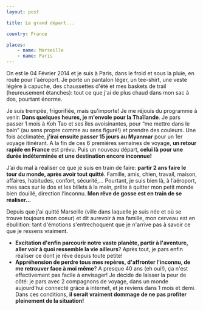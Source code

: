 ```yaml
---
layout: post

title: Le grand départ...

country: France

places:
	- name: Marseille
	- name: Paris
---
```


On est le 04 Février 2014 et je suis à Paris, dans le froid et sous la pluie, en route pour l'aéroport.
Je porte un pantalon léger, un tee-shirt, une veste légère à capuche, des chaussettes d'été et mes baskets de trail (heureusement étanches): tout ce que j'ai de plus chaud dans mon sac à dos, pourtant énorme.

Je suis trempée, frigorifiée, mais qu'importe! Je me réjouis du programme à venir:
**Dans quelques heures, je m'envole pour la Thaïlande**. Je pars passer 1 mois à Koh Tao et ses îles avoisinantes, pour “me mettre dans le bain” (au sens propre comme au sens figuré!) et prendre des couleurs.
Une fois acclimatée, **j'irai ensuite passer 15 jours au Myanmar** pour un 1er voyage itinérant.
A la fin de ces 6 premières semaines de voyage, **un retour rapide en France** est prévu.
Puis un nouveau départ, **celui là pour une durée indéterminée et une destination encore inconnue!**

J’ai du mal à réaliser ce que je suis en train de faire: **partir 2 ans faire le tour du monde, après avoir tout quitté**. Famille, amis, chien, travail, maison, affaires, habitudes, confort, sécurité,…
Pourtant, je suis bien là, à l’aéroport, mes sacs sur le dos et les billets à la main, prête à quitter mon petit monde bien douillé, direction l’inconnu. **Mon rêve de gosse est en train de se réaliser…**

Depuis que j'ai quitté Marseille (ville dans laquelle je suis née et où se trouve toujours mon coeur) et dit aurevoir à ma famille, mon cerveau est en ébullition: tant d'émotions s'entrechoquent que je n'arrive pas à savoir ce que je ressens vraiment.
* **Excitation d'enfin parcourir notre vaste planète, partir à l'aventure, aller voir à quoi ressemble la vie ailleurs**? Après tout, je pars enfin réaliser ce dont je rêve depuis toute petite!
* **Appréhension de perdre tous mes repères, d'affronter l'inconnu, de me retrouver face à moi même**? A presque 40 ans (eh oui!), ça n'est effectivement pas facile à envisager!
Je décide de laisser la peur de côté: je pars avec 2 compagnons de voyage, dans un monde aujourd'hui connecté grâce à internet, et je reviens dans 1 mois et demi. Dans ces conditions, **il serait vraiment dommage de ne pas profiter pleinement de la situation!**

